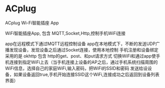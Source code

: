 # ACplug
ACplug Wi-Fi智能插座 App


WiFi智能插座App, 包含 MQTT,Socket,Http,控制手机WiFi连接

  app在远程模式下通过MQTT远程控制设备
  app在本地模式下，不断的发送UDP广播发现设备，发现设备之后通过Socket连接，使用本地控制
  手机注册和设备绑定采用的是 okhttp 包含 http的get、post、和put请求方式
  切换WiFi和通过app使手机连接到指定WiFi上去（当手机连接上设备的AP之后，通过手机系统扫描周围的WiFi信息，选择自己的家庭WiFi,输入密码，把WiFi的SSID和密码 发送给设设备，如果设备返回true,手机开始连接SSID这个WiFi,连接成功之后返回到设备列表界面）
